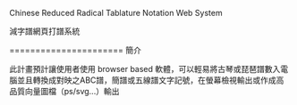 Chinese Reduced Radical Tablature Notation Web System

減字譜網頁打譜系統

======================
簡介

此計畫預計讓使用者使用 browser based 軟體，可以輕易將古琴或琵琶譜數入電腦並且轉換成對映之ABC譜，簡譜或五線譜文字記號，在螢幕檢視輸出或作成高品質向量圖檔（ps/svg...）輸出
